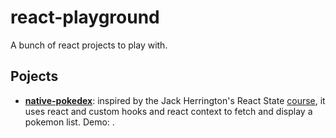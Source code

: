 # react-playground

A bunch of react projects to play with.

## Pojects

* [**native-pokedex**](./native-pokedex): inspired by the Jack Herrington's React State [course](https://www.youtube.com/watch?v=-bEzt5ISACA), it uses react and custom hooks and react context to fetch and display a pokemon list.
Demo: <TDB>.
